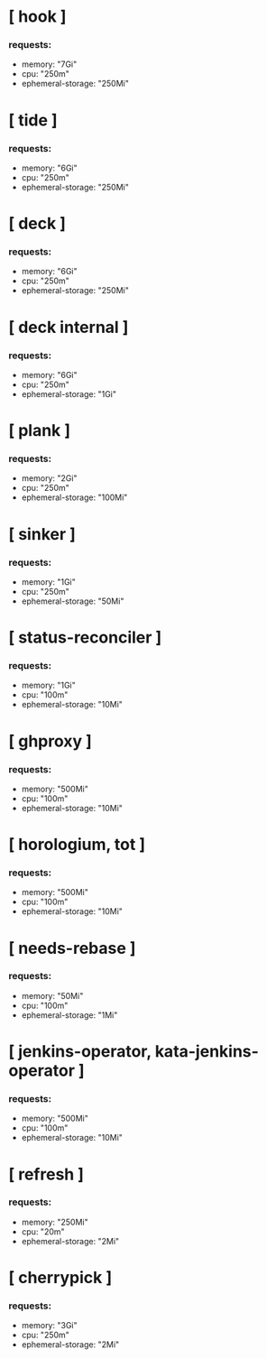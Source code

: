 # [ hook ]
### requests:
* memory: "7Gi"
* cpu: "250m"
* ephemeral-storage: "250Mi"

# [ tide ]
### requests:
* memory: "6Gi"
* cpu: "250m"
* ephemeral-storage: "250Mi"

# [ deck ]
### requests:
* memory: "6Gi"
* cpu: "250m"
* ephemeral-storage: "250Mi"

# [ deck internal ] 
### requests:
* memory: "6Gi"
* cpu: "250m"
* ephemeral-storage: "1Gi"

# [ plank ]
### requests:
* memory: "2Gi"
* cpu: "250m"
* ephemeral-storage: "100Mi"

# [ sinker ]
### requests:
* memory: "1Gi"
* cpu: "250m"
* ephemeral-storage: "50Mi"

# [ status-reconciler ]
### requests:
* memory: "1Gi"
* cpu: "100m"
* ephemeral-storage: "10Mi"

# [ ghproxy ]
### requests:
* memory: "500Mi"
* cpu: "100m"
* ephemeral-storage: "10Mi"

# [ horologium, tot ]
### requests:
* memory: "500Mi"
* cpu: "100m"
* ephemeral-storage: "10Mi"

# [ needs-rebase ]
### requests:
* memory: "50Mi"
* cpu: "100m"
* ephemeral-storage: "1Mi"

# [ jenkins-operator, kata-jenkins-operator ]
### requests:
* memory: "500Mi"
* cpu: "100m"
* ephemeral-storage: "10Mi"

# [ refresh ] 
### requests:
* memory: "250Mi"
* cpu: "20m"
* ephemeral-storage: "2Mi"

# [ cherrypick ]
### requests:
* memory: "3Gi"
* cpu: "250m"
* ephemeral-storage: "2Mi"
